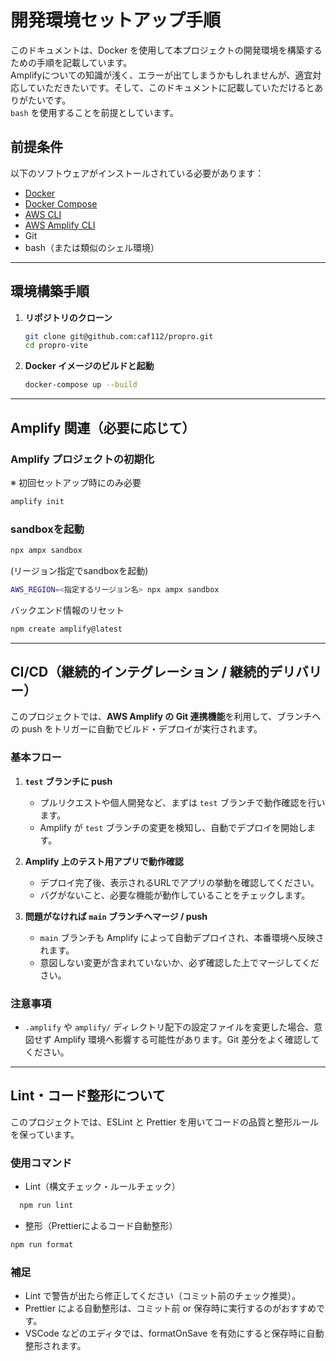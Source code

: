 # 開発環境セットアップ手順

このドキュメントは、Docker を使用して本プロジェクトの開発環境を構築するための手順を記載しています。  
Amplifyについての知識が浅く、エラーが出てしまうかもしれませんが、適宜対応していただきたいです。そして、このドキュメントに記載していただけるとありがたいです。  
`bash` を使用することを前提としています。

## 前提条件

以下のソフトウェアがインストールされている必要があります：

- [Docker](https://www.docker.com/)
- [Docker Compose](https://docs.docker.com/compose/)
- [AWS CLI](https://docs.aws.amazon.com/cli/latest/userguide/install-cliv2.html)
- [AWS Amplify CLI](https://docs.amplify.aws/cli/)
- Git
- bash（または類似のシェル環境）

---

## 環境構築手順

1. **リポジトリのクローン**

   ```bash
   git clone git@github.com:caf112/propro.git
   cd propro-vite
   ```

2. **Docker イメージのビルドと起動**
   ```bash
   docker-compose up --build
   ```

---

## Amplify 関連（必要に応じて）

### Amplify プロジェクトの初期化

※ 初回セットアップ時にのみ必要

```bash
amplify init
```

### sandboxを起動

```bash
npx ampx sandbox
```

(リージョン指定でsandboxを起動)

```bash
AWS_REGION=<指定するリージョン名> npx ampx sandbox
```

バックエンド情報のリセット

```bash
npm create amplify@latest
```

---

## CI/CD（継続的インテグレーション / 継続的デリバリー）

このプロジェクトでは、**AWS Amplify の Git 連携機能**を利用して、ブランチへの push をトリガーに自動でビルド・デプロイが実行されます。

### 基本フロー

1. **`test` ブランチに push**

   - プルリクエストや個人開発など、まずは `test` ブランチで動作確認を行います。
   - Amplify が `test` ブランチの変更を検知し、自動でデプロイを開始します。

2. **Amplify 上のテスト用アプリで動作確認**

   - デプロイ完了後、表示されるURLでアプリの挙動を確認してください。
   - バグがないこと、必要な機能が動作していることをチェックします。

3. **問題がなければ `main` ブランチへマージ / push**
   - `main` ブランチも Amplify によって自動デプロイされ、本番環境へ反映されます。
   - 意図しない変更が含まれていないか、必ず確認した上でマージしてください。

### 注意事項

- `.amplify` や `amplify/` ディレクトリ配下の設定ファイルを変更した場合、意図せず Amplify 環境へ影響する可能性があります。Git 差分をよく確認してください。

---

## Lint・コード整形について

このプロジェクトでは、ESLint と Prettier を用いてコードの品質と整形ルールを保っています。

### 使用コマンド

- Lint（構文チェック・ルールチェック）

```bash
  npm run lint
```
- 整形（Prettierによるコード自動整形）
```bash
npm run format
```

### 補足
- Lint で警告が出たら修正してください（コミット前のチェック推奨）。
- Prettier による自動整形は、コミット前 or 保存時に実行するのがおすすめです。
- VSCode などのエディタでは、formatOnSave を有効にすると保存時に自動整形されます。
